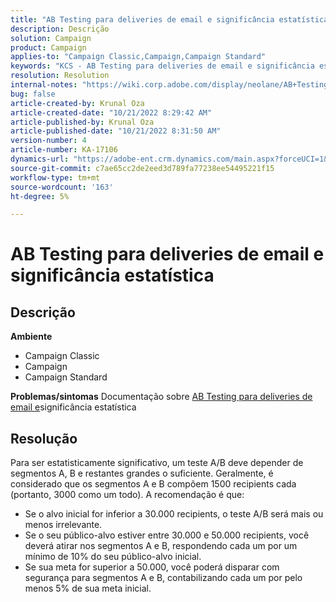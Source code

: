 ```yaml
---
title: "AB Testing para deliveries de email e significância estatística"
description: Descrição
solution: Campaign
product: Campaign
applies-to: "Campaign Classic,Campaign,Campaign Standard"
keywords: "KCS - AB Testing para deliveries de email e significância estatística"
resolution: Resolution
internal-notes: "https://wiki.corp.adobe.com/display/neolane/AB+Testing+for+Email+Deliveries"
bug: false
article-created-by: Krunal Oza
article-created-date: "10/21/2022 8:29:42 AM"
article-published-by: Krunal Oza
article-published-date: "10/21/2022 8:31:50 AM"
version-number: 4
article-number: KA-17106
dynamics-url: "https://adobe-ent.crm.dynamics.com/main.aspx?forceUCI=1&pagetype=entityrecord&etn=knowledgearticle&id=fa5ed781-1a51-ed11-bba2-0022480867fb"
source-git-commit: c7ae65cc2de2eed3d789fa77238ee54495221f15
workflow-type: tm+mt
source-wordcount: '163'
ht-degree: 5%

---
```


# AB Testing para deliveries de email e significância estatística

## Descrição

<b>Ambiente</b>
- Campaign Classic
- Campaign
- Campaign Standard



<b>Problemas/sintomas</b>
Documentação sobre [AB Testing para deliveries de email e](https://wiki.corp.adobe.com/display/neolane/AB+Testing+for+Email+Deliveries)significância estatística


## Resolução


Para ser estatisticamente significativo, um teste A/B deve depender de segmentos A, B e restantes grandes o suficiente. Geralmente, é considerado que os segmentos A e B compõem 1500 recipients cada (portanto, 3000 como um todo). A recomendação é que:

- Se o alvo inicial for inferior a 30.000 recipients, o teste A/B será mais ou menos irrelevante.
- Se o seu público-alvo estiver entre 30.000 e 50.000 recipients, você deverá atirar nos segmentos A e B, respondendo cada um por um mínimo de 10% do seu público-alvo inicial.
- Se sua meta for superior a 50.000, você poderá disparar com segurança para segmentos A e B, contabilizando cada um por pelo menos 5% de sua meta inicial.



